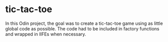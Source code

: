 # tic-tac-toe

In this Odin project, the goal was to create a tic-tac-toe game using as little global code as possible. The code had to be included in factory functions and wrapped in IIFEs when necessary.